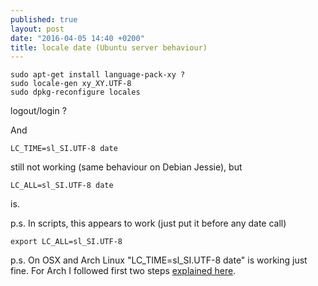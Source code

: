 ```yaml
---
published: true
layout: post
date: "2016-04-05 14:40 +0200"
title: locale date (Ubuntu server behaviour)
---
```



    sudo apt-get install language-pack-xy ?
    sudo locale-gen xy_XY.UTF-8
    sudo dpkg-reconfigure locales
    
logout/login ?

And

	LC_TIME=sl_SI.UTF-8 date
	
still not working (same behaviour on Debian Jessie), but

    LC_ALL=sl_SI.UTF-8 date
    
is.

p.s. In scripts, this appears to work (just put it before any date call)

    export LC_ALL=sl_SI.UTF-8
    
p.s. On OSX and Arch Linux "LC_TIME=sl_SI.UTF-8 date" is working just fine. For Arch I followed first two steps [explained here](https://wiki.archlinux.org/index.php/locale).
